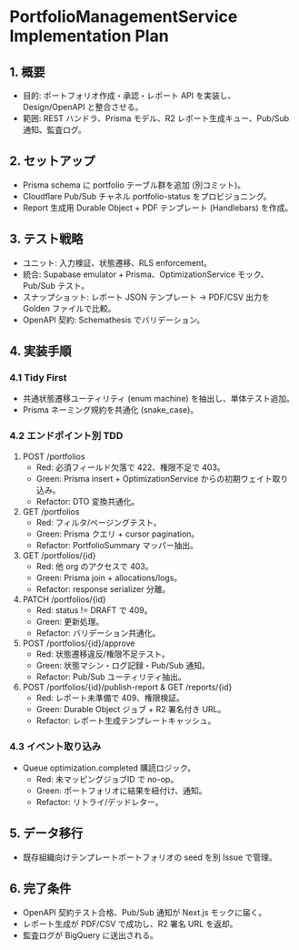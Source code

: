 ﻿# PortfolioManagementService Implementation Plan

## 1. 概要
- 目的: ポートフォリオ作成・承認・レポート API を実装し、Design/OpenAPI と整合させる。
- 範囲: REST ハンドラ、Prisma モデル、R2 レポート生成キュー、Pub/Sub 通知、監査ログ。

## 2. セットアップ
- Prisma schema に portfolio テーブル群を追加 (別コミット)。
- Cloudflare Pub/Sub チャネル portfolio-status をプロビジョニング。
- Report 生成用 Durable Object + PDF テンプレート (Handlebars) を作成。

## 3. テスト戦略
- ユニット: 入力検証、状態遷移、RLS enforcement。
- 統合: Supabase emulator + Prisma、OptimizationService モック、Pub/Sub テスト。
- スナップショット: レポート JSON テンプレート -> PDF/CSV 出力を Golden ファイルで比較。
- OpenAPI 契約: Schemathesis でバリデーション。

## 4. 実装手順
### 4.1 Tidy First
- 共通状態遷移ユーティリティ (enum machine) を抽出し、単体テスト追加。
- Prisma ネーミング規約を共通化 (snake_case)。

### 4.2 エンドポイント別 TDD
1. POST /portfolios
   - Red: 必須フィールド欠落で 422、権限不足で 403。
   - Green: Prisma insert + OptimizationService からの初期ウェイト取り込み。
   - Refactor: DTO 変換共通化。
2. GET /portfolios
   - Red: フィルタ/ページングテスト。
   - Green: Prisma クエリ + cursor pagination。
   - Refactor: PortfolioSummary マッパー抽出。
3. GET /portfolios/{id}
   - Red: 他 org のアクセスで 403。
   - Green: Prisma join + allocations/logs。
   - Refactor: response serializer 分離。
4. PATCH /portfolios/{id}
   - Red: status != DRAFT で 409。
   - Green: 更新処理。
   - Refactor: バリデーション共通化。
5. POST /portfolios/{id}/approve
   - Red: 状態遷移違反/権限不足テスト。
   - Green: 状態マシン・ログ記録・Pub/Sub 通知。
   - Refactor: Pub/Sub ユーティリティ抽出。
6. POST /portfolios/{id}/publish-report & GET /reports/{id}
   - Red: レポート未準備で 409、権限検証。
   - Green: Durable Object ジョブ + R2 署名付き URL。
   - Refactor: レポート生成テンプレートキャッシュ。

### 4.3 イベント取り込み
- Queue optimization.completed 購読ロジック。
  - Red: 未マッピングジョブID で no-op。
  - Green: ポートフォリオに結果を紐付け、通知。
  - Refactor: リトライ/デッドレター。

## 5. データ移行
- 既存組織向けテンプレートポートフォリオの seed を別 Issue で管理。

## 6. 完了条件
- OpenAPI 契約テスト合格、Pub/Sub 通知が Next.js モックに届く。
- レポート生成が PDF/CSV で成功し、R2 署名 URL を返却。
- 監査ログが BigQuery に送出される。
